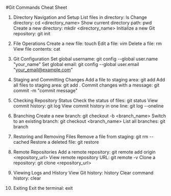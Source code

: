 #Git Commands Cheat Sheet

1. Directory Navigation and Setup
List files in directory: ls
Change directory: cd <directory_name>
Show current directory path: pwd
Create a new directory: mkdir <directory_name>
Initialize a new Git repository: git init

2. File Operations
Create a new file: touch <filename>
Edit a file: vim <filename>
Delete a file: rm <filename>
View file contents: cat <filename>

3. Git Configuration
Set global username: git config --global user.name "your_name"
Set global email: git config --global user.email "your_email@example.com"

4. Staging and Committing Changes
Add a file to staging area: git add <filename>
Add all files to staging area: git add .
Commit changes with a message: git commit -m "commit message"

5. Checking Repository Status
Check the status of files: git status
View commit history: git log
View commit history in one line: git log --oneline

6. Branching
Create a new branch: git checkout -b <branch_name>
Switch to an existing branch: git checkout <branch_name>
List all branches: git branch

7. Restoring and Removing Files
Remove a file from staging: git rm --cached <filename>
Restore a deleted file: git restore <filename>

8. Remote Repositories
Add a remote repository: git remote add origin <repository_url>
View remote repository URL: git remote -v
Clone a repository: git clone <repository_url>

9. Viewing Logs and History
View Git history: history
Clear command history: clear

10. Exiting
Exit the terminal: exit
